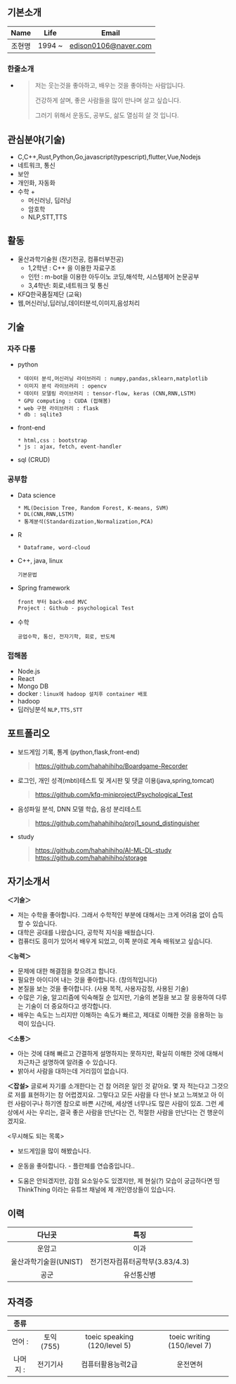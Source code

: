 
## 기본소개
| Name | Life | Email  |
| :----: | :----: | :----: |
|  조현명 | 1994 ~ | edison0106@naver.com  |

### 한줄소개

* > 저는 웃는것을 좋아하고, 배우는 것을 좋아하는 사람입니다.
  >
  > 건강하게 살며, 좋은 사람들을 많이 만나며 살고 싶습니다.
  >
  > 그러기 위해서 운동도, 공부도, 삶도 열심히 살 것 입니다.

## 관심분야(기술)
* C,C++,Rust,Python,Go,javascript(typescript),flutter,Vue,Nodejs
* 네트워크, 통신
* 보안
* 개인화, 자동화
* 수학 +
  * 머신러닝, 딥러닝
  * 암호학
  * NLP,STT,TTS

## 활동

* 울산과학기술원 (전기전공, 컴퓨터부전공)
  * 1,2학년 : C++ 을 이용한 자료구조
  * 인턴 : m-bot을 이용한 아두이노 코딩,해석학, 시스템제어 논문공부
  * 3,4학년: 회로,네트워크 및 통신
*  KFQ한국품질제단 (교육)
  * 웹,머신러닝,딥러닝,데이터분석,이미지,음성처리

## 기술
### 자주 다룸
* python
    ```
    * 데이터 분석,머신러닝 라이브러리 : numpy,pandas,sklearn,matplotlib 
    * 이미지 분석 라이브러리 : opencv
    * 데이터 모델링 라이브러리 : tensor-flow, keras (CNN,RNN,LSTM)
    * GPU computing : CUDA (접해봄)
    * web 구현 라이브러리 : flask
    * db : sqlite3
    ```
* front-end
    ```
    * html,css : bootstrap
    * js : ajax, fetch, event-handler
    ```
    
* sql (CRUD)

### 공부함
* Data science
    ```
    * ML(Decision Tree, Random Forest, K-means, SVM)
    * DL(CNN,RNN,LSTM)
    * 통계분석(Standardization,Normalization,PCA)
    ```
* R
    ```
    * Dataframe, word-cloud
    ```
* C++, java, linux
    ```
    기본문법
    ```
* Spring framework
	```
	front 부터 back-end MVC
	Project : Github - psychological Test
	```
* 수학
	```
	공업수학, 통신, 전자기학, 회로, 반도체
	```
### 접해봄
* Node.js
* React
* Mongo DB
* docker  : `linux에 hadoop 설치후 container 배포`
* hadoop
* 딥러닝분석 `NLP,TTS,STT`



## 포트폴리오

* 보드게임 기록, 통계 (python,flask,front-end)

  > https://github.com/hahahihiho/Boardgame-Recorder

* 로그인, 개인 성격(mbti)테스트 및 게시판 및 댓글 이용(java,spring,tomcat)
  
  > https://github.com/kfq-miniproject/Psychological_Test

* 음성파일 분석, DNN 모델 학습, 음성 분리테스트
  
  >  https://github.com/hahahihiho/proj1_sound_distinguisher

* study
  > https://github.com/hahahihiho/AI-ML-DL-study
  > https://github.com/hahahihiho/storage



## 자기소개서

**＜기술＞** 

* 저는 수학을 좋아합니다. 그래서 수학적인 부분에 대해서는 크게 어려움 없이 습득할 수 있습니다. 
* 대학은 공대를 나왔습니다, 공학적 지식을 배웠습니다. 
* 컴퓨터도 흥미가 있어서 배우게 되었고, 이쪽 분야로 계속 배워보고 싶습니다.

**＜능력＞**

* 문제에 대한 해결점을 찾으려고 합니다. 
* 필요한 아이디어 내는 것을 좋아합니다. (창의적입니다) 
* 본질을 보는 것을 좋아합니다. (사용 목적, 사용자감정, 사용된 기술) 
* 수많은 기술, 알고리즘에 익숙해질 순 있지만, 기술의 본질을 보고 잘 응용하여 다루는 기술이 더 중요하다고 생각합니다. 
* 배우는 속도는 느리지만 이해하는 속도가 빠르고, 제대로 이해한 것을 응용하는 능력이 있습니다.

**＜소통＞**

* 아는 것에 대해 빠르고 간결하게 설명하지는 못하지만, 확실히 이해한 것에 대해서 차근차근 설명하여 알려줄 수 있습니다. 
* 밝아서 사람을 대하는데 거리낌이 없습니다.

**＜잡설>**
글로써 자기를 소개한다는 건 참 어려운 일인 것 같아요. 몇 자 적는다고 그것으로 저를 표현하기는 참 어렵겠지요. 그렇다고 모든 사람을 다 만나 보고 느껴보고 아 이런 사람이구나 하기엔 참으로 바쁜 시간에, 세상엔 너무나도 많은 사람이 있죠. 그런 세상에서 사는 우리는, 결국 좋은 사람을 만난다는 건, 적절한 사람을 만난다는 건 행운이겠지요.



<무시해도 되는 목록> 

* 보드게임을 많이 해봤습니다.

* 운동을 좋아합니다.  - 플란체를 연습중입니다..

* 도움은 안되겠지만, 감점 요소일수도 있겠지만, 제 현실(?) 모습이 궁금하다면 띵ThinkThing 이라는 유튜브 채널에 제 개인영상들이 있습니다.






## 이력

| 다닌곳 | 특징 |
|:---: |:---:|
| 운암고 | 이과 |
| 울산과학기술원(UNIST) |  전기전자컴퓨터공학부(3.83/4.3)|
| 공군 | 유선통신병 |

## 자격증
| 종류| | | |
| :---: |:---:|:---:|:---:|
| 언어 : | 토익(755)|toeic speaking (120/level 5)|toeic writing (150/level 7)|
| 나머지 : | 전기기사 |컴퓨터활용능력2급|운전면허|






